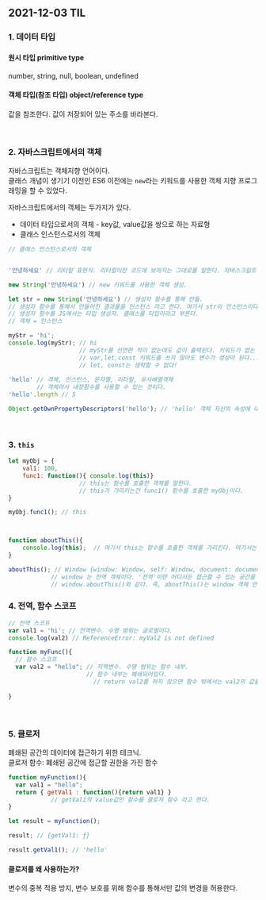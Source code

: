 ## 2021-12-03 TIL

### 1. 데이터 타입
#### 원시 타입 primitive type
number, string, null, boolean, undefined
#### 객체 타입(참조 타입) object/reference type
값을 참조한다. 값이 저장되어 있는 주소를 바라본다.

<br>

### 2. 자바스크립트에서의 객체
자바스크립트는 객체지향 언어이다.  
클래스 개념이 생기기 이전인 ES6 이전에는 `new`라는 키워드를 사용한 객체 지향 프로그래밍을 할 수 있었다.

자바스크립트에서의 객체는 두가지가 있다.
- 데이터 타입으로서의 객체 - key값, value값을 쌍으로 하는 자료형
- 클래스 인스턴스로서의 객체

```javascript
// 클래스 인스턴스로서의 객체


'안녕하세요' // 리터럴 표현식. 리터럴이란 코드에 보여지는 그대로를 말한다. 자바스크립트 엔진이 보이는 그대로 문자열로 받아들인다.

new String('안녕하세요') // new 키워드를 사용한 객체 생성.

let str = new String('안녕하세요') // 생성자 함수를 통해 만듦.
// 생성자 함수를 통해서 만들어진 결과물을 인스턴스 라고 한다. 여기서 str이 인스턴스이다.
// 생성자 함수를 JS에서는 타입 생성자. 클래스를 타입이라고 부른다.
// 객체 = 인스턴스

myStr = 'hi';
console.log(myStr); // hi
					// myStr를 선언한 적이 없는데도 값이 출력된다. 키워드가 없는 할당문은 앞에 var가 생략되어 선언된 것이다. 
                    // var,let,const 키워드를 쓰지 않아도 변수가 생성이 된다..!
                    // let, const는 생략할 수 없다!
	
'hello' // 객체, 인스턴스, 문자열, 리터럴, 유사배열객체
		// 객체라서 내장함수를 사용할 수 있는 것이다.
'hello'.length // 5

Object.getOwnPropertyDescriptors('hello'); // 'hello' 객체 자신의 속성에 대한 속성 설명자 반환
```
<br>

### 3. `this`
```javascript
let myObj = {
    val1: 100,
    func1: function(){ console.log(this)}
                    // this는 함수를 호출한 객체를 말한다.
                    // this가 가리키는건 func1() 함수를 호출한 myObj이다.
}

myObj.func1(); // this



function aboutThis(){
	console.log(this);  // 여기서 this는 함수를 호출한 객체를 가리킨다. 여기서는 window이다.
}

aboutThis(); // Window {window: Window, self: Window, document: document, name: '', location: Location, …}
            // window 는 전역 객체이다. '전역'이란 어디서든 접근할 수 있는 공간을 의미한다. html문서의 전체 공간에 접근할 수 있는 최상위에 있는 객체.
            // window.aboutThis()와 같다. 즉, aboutThis()는 window 객체 안에 선언된 메소드,함수
```


### 4. 전역, 함수 스코프
```javascript
// 전역 스코프
var val1 = 'hi'; // 전역변수. 수명 범위는 글로벌이다.
console.log(val2) // ReferenceError: myVal2 is not defined

function myFunc(){
  // 함수 스코프
  var val2 = "hello"; // 지역변수. 수명 범위는 함수 내부.
                      // 함수 내부는 폐쇄되어있다.
                        // return val2를 하지 않으면 함수 밖에서는 val2의 값을 절대 알 수 없다.
  
}
```
<br>

### 5. 클로저
폐쇄된 공간의 데이터에 접근하기 위한 테크닉.<br>
클로저 함수: 폐쇄된 공간에 접근할 권한을 가진 함수
```javascript
function myFunction(){
  var val1 = "hello";
  return { getVal1 : function(){return val1} }
            // getVal1의 value값인 함수를 클로저 함수 라고 한다.
}

let result = myFunction(); 

result; // {getVal1: ƒ}

result.getVal1(); // 'hello'
```
#### 클로저를 왜 사용하는가?
변수의 중복 적용 방지, 변수 보호를 위해 함수를 통해서만 값의 변경을 허용한다.